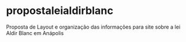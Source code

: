# propostaleialdirblanc
Proposta de Layout e organização das informações para site sobre a lei Aldir Blanc em Anápolis
